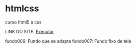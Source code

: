 # htmlcss
 curso html5 e css


LINK DO SITE:
<a href="https://maryanecastro11.github.io/htmlcss/modulo2/Desafios/index.html">Executar</a>



fundo006: Fundo que se adapta
fundo007: Fundo fixo de tela